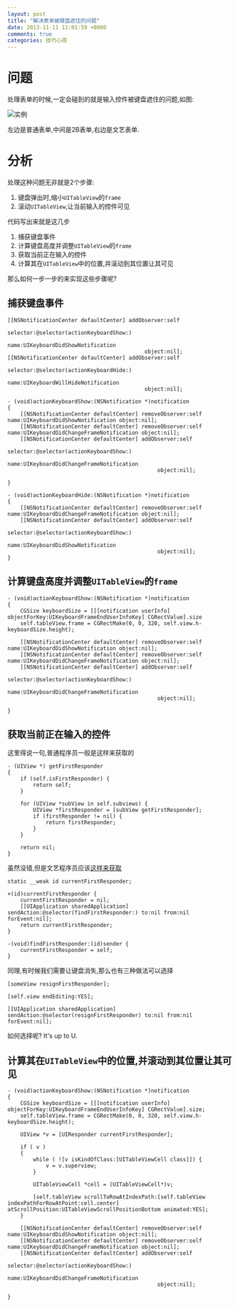 ```yaml
---
layout: post
title: "解决表单被键盘遮住的问题"
date: 2013-11-11 11:01:59 +0800
comments: true
categories: 技巧心得
---
```


问题
=================

处理表单的时候,一定会碰到的就是输入控件被键盘遮住的问题,如图:

![实例](https://dl.dropboxusercontent.com/u/433937/Blog/2013-12-11-jie-jue-biao-dan-bei-jian-pan-zhe-zhu-de-wen-ti1.png)

左边是普通表单,中间是2B表单,右边是文艺表单.

分析
=================
处理这种问题无非就是2个步骤:

1. 键盘弹出时,缩小`UITableView`的`frame`
2. 滚动`UITableView`,让当前输入的控件可见

代码写出来就是这几步

1. 捕获键盘事件
2. 计算键盘高度并调整`UITableView`的`frame`
3. 获取当前正在输入的控件
4. 计算其在`UITableView`中的位置,并滚动到其位置让其可见

那么如何一步一步的来实现这些步骤呢?

捕获键盘事件
-----------------
``` objc 捕获键盘事件
[[NSNotificationCenter defaultCenter] addObserver:self
                                         selector:@selector(actionKeyboardShow:)
                                             name:UIKeyboardDidShowNotification
                                           object:nil];
[[NSNotificationCenter defaultCenter] addObserver:self
                                         selector:@selector(actionKeyboardHide:)
                                             name:UIKeyboardWillHideNotification
                                           object:nil];

- (void)actionKeyboardShow:(NSNotification *)notification
{
    [[NSNotificationCenter defaultCenter] removeObserver:self name:UIKeyboardDidShowNotification object:nil];
    [[NSNotificationCenter defaultCenter] removeObserver:self name:UIKeyboardDidChangeFrameNotification object:nil];
    [[NSNotificationCenter defaultCenter] addObserver:self
                                             selector:@selector(actionKeyboardShow:)
                                                 name:UIKeyboardDidChangeFrameNotification
                                               object:nil];
    
}

- (void)actionKeyboardHide:(NSNotification *)notification
{
    [[NSNotificationCenter defaultCenter] removeObserver:self name:UIKeyboardDidChangeFrameNotification object:nil];
    [[NSNotificationCenter defaultCenter] addObserver:self
                                             selector:@selector(actionKeyboardShow:)
                                                 name:UIKeyboardDidShowNotification
                                               object:nil];
}

```

计算键盘高度并调整`UITableView`的`frame`
-----------------
``` objc 计算键盘高度并调整UITableView的frame
- (void)actionKeyboardShow:(NSNotification *)notification
{
    CGSize keyboardSize = [[[notification userInfo] objectForKey:UIKeyboardFrameEndUserInfoKey] CGRectValue].size
    self.tableView.frame = CGRectMake(0, 0, 320, self.view.h-keyboardSize.height);
    
    [[NSNotificationCenter defaultCenter] removeObserver:self name:UIKeyboardDidShowNotification object:nil];
    [[NSNotificationCenter defaultCenter] removeObserver:self name:UIKeyboardDidChangeFrameNotification object:nil];
    [[NSNotificationCenter defaultCenter] addObserver:self
                                             selector:@selector(actionKeyboardShow:)
                                                 name:UIKeyboardDidChangeFrameNotification
                                               object:nil];
    
}
```

获取当前正在输入的控件
-----------------

这里得说一句,普通程序员一般是这样来获取的

``` objc UIView的Category
- (UIView *) getFirstResponder
{
    if (self.isFirstResponder) {
        return self;
    }
    
    for (UIView *subView in self.subviews) {
        UIView *firstResponder = [subView getFirstResponder];
        if (firstResponder != nil) {
            return firstResponder;
        }
    }
    
    return nil;
}
```

虽然没错,但是文艺程序员应该[这样来获取](http://stackoverflow.com/questions/5029267/is-there-any-way-of-asking-an-ios-view-which-of-its-children-has-first-responder/14135456#14135456)

``` objc UIResponder的Category
static __weak id currentFirstResponder;

+(id)currentFirstResponder {
    currentFirstResponder = nil;
    [[UIApplication sharedApplication] sendAction:@selector(findFirstResponder:) to:nil from:nil forEvent:nil];
    return currentFirstResponder;
}

-(void)findFirstResponder:(id)sender {
    currentFirstResponder = self;
}

```


同理,有时候我们需要让键盘消失,那么也有三种做法可以选择

``` objc
[someView resignFirstResponder];

[self.view endEditing:YES];

[[UIApplication sharedApplication] sendAction:@selector(resignFirstResponder) to:nil from:nil forEvent:nil];
```

如何选择呢? It's up to U.

计算其在`UITableView`中的位置,并滚动到其位置让其可见
-----------------
``` objc 计算其在UITableView中的位置,并滚动到其位置让其可见
- (void)actionKeyboardShow:(NSNotification *)notification
{
    CGSize keyboardSize = [[[notification userInfo] objectForKey:UIKeyboardFrameEndUserInfoKey] CGRectValue].size;
    self.tableView.frame = CGRectMake(0, 0, 320, self.view.h-keyboardSize.height);
    
    UIView *v = [UIResponder currentFirstResponder];
    
    if ( v )
    {
        while ( ![v isKindOfClass:[UITableViewCell class]]) {
            v = v.superview;
        }
        
        UITableViewCell *cell = (UITableViewCell*)v;
        
        [self.tableView scrollToRowAtIndexPath:[self.tableView indexPathForRowAtPoint:cell.center] atScrollPosition:UITableViewScrollPositionBottom animated:YES];
    }
    
    [[NSNotificationCenter defaultCenter] removeObserver:self name:UIKeyboardDidShowNotification object:nil];
    [[NSNotificationCenter defaultCenter] removeObserver:self name:UIKeyboardDidChangeFrameNotification object:nil];
    [[NSNotificationCenter defaultCenter] addObserver:self
                                             selector:@selector(actionKeyboardShow:)
                                                 name:UIKeyboardDidChangeFrameNotification
                                               object:nil];
    
}
```
